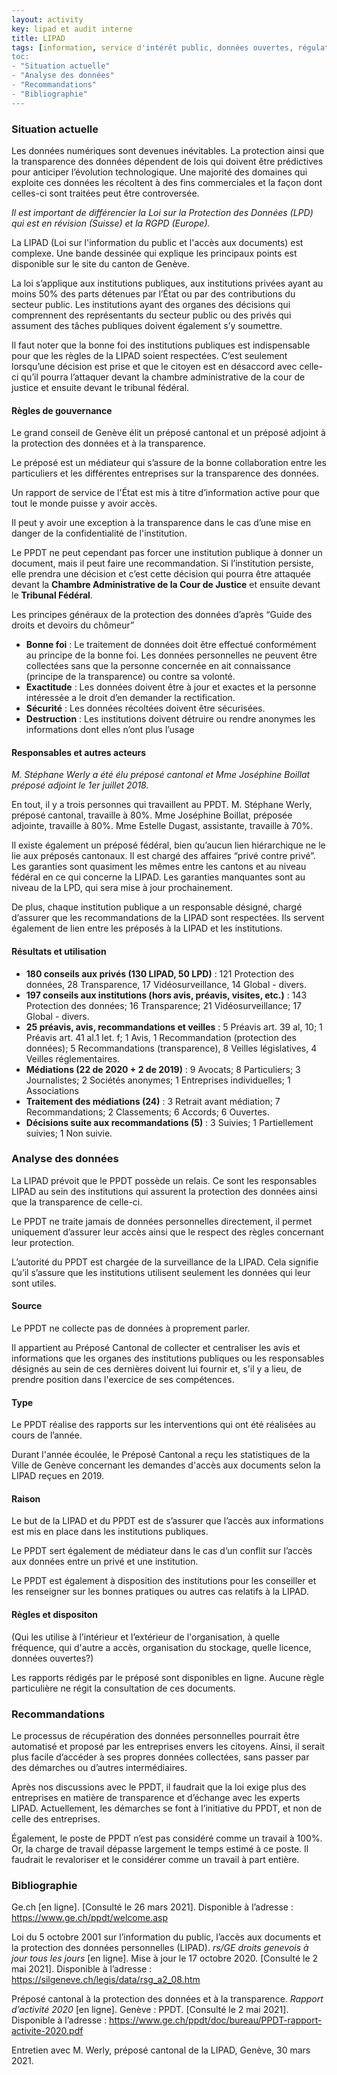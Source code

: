 ```yaml
---
layout: activity
key: lipad et audit interne
title: LIPAD
tags: [information, service d'intérêt public, données ouvertes, régulation, gouvernement ouverte, recommendations]
toc:
- "Situation actuelle"
- "Analyse des données"
- "Recommandations"
- "Bibliographie"
---
```


### Situation actuelle

Les données numériques sont devenues inévitables. La protection ainsi que la transparence des données dépendent de lois qui doivent être prédictives pour anticiper l’évolution technologique. Une majorité des domaines qui exploite ces données les récoltent à des fins commerciales et la façon dont celles-ci sont traitées peut être controversée.

*Il est important de différencier la Loi sur la Protection des Données (LPD) qui est en révision (Suisse) et la RGPD (Europe).*

La LIPAD (Loi sur l'information du public et l'accès aux documents) est complexe. Une bande dessinée qui explique les principaux points est disponible sur le site du canton de Genève.

La loi s’applique aux institutions publiques, aux institutions privées ayant au moins 50% des parts détenues par l’État ou par des contributions du secteur public. Les institutions ayant des organes des décisions qui comprennent des représentants du secteur public ou des privés qui assument des tâches publiques doivent également s’y soumettre.

Il faut noter que la bonne foi des institutions publiques est indispensable pour que les règles de la LIPAD soient respectées. C’est seulement lorsqu’une décision est prise et que le citoyen est en désaccord avec celle-ci qu’il pourra l’attaquer devant la chambre administrative de la cour de justice et ensuite devant le tribunal fédéral.  

#### Règles de gouvernance

Le grand conseil de Genève élit un préposé cantonal et un préposé adjoint à la protection des données et à la transparence.

Le préposé est un médiateur qui s’assure de la bonne collaboration entre les particuliers et les différentes entreprises sur la transparence des données.

Un rapport de service de l'État est mis à titre d’information active pour que tout le monde puisse y avoir accès.

Il peut y avoir une exception à la transparence dans le cas d’une mise en danger de la confidentialité de l'institution.

Le PPDT ne peut cependant pas forcer une institution publique à donner un document, mais il peut faire une recommandation. Si l’institution persiste, elle prendra une décision et c’est cette décision qui pourra être attaquée devant la **Chambre Administrative de la Cour de Justice** et ensuite devant le **Tribunal Fédéral**.

Les principes généraux de la protection des données d’après “Guide des droits et devoirs du chômeur”
 - **Bonne foi** : Le traitement de données doit être effectué conformément
   au principe de la bonne foi. Les données personnelles ne peuvent être
   collectées sans que la personne concernée en ait connaissance
   (principe de la transparence) ou contre sa volonté.
 - **Exactitude** : Les données doivent être à jour et exactes et la
   personne intéressée a le droit d’en demander la rectification.
 - **Sécurité** : Les données récoltées doivent être sécurisées.
 - **Destruction** : Les institutions doivent détruire ou rendre anonymes
   les informations dont elles n’ont plus l’usage  

#### Responsables et autres acteurs

*M. Stéphane Werly a été élu préposé cantonal et Mme Joséphine Boillat préposé adjoint le 1er juillet 2018.*

En tout, il y a trois personnes qui travaillent au PPDT. M. Stéphane Werly, préposé cantonal, travaille à 80%. Mme Joséphine Boillat, préposée adjointe, travaille à 80%. Mme Estelle Dugast, assistante, travaille à 70%.

Il existe également un préposé fédéral, bien qu’aucun lien hiérarchique ne le lie aux préposés cantonaux. Il est chargé des affaires “privé contre privé”.  
Les garanties sont quasiment les mêmes entre les cantons et au niveau fédéral en ce qui concerne la LIPAD. Les garanties manquantes sont au niveau de la LPD, qui sera mise à jour prochainement.

De plus, chaque institution publique a un responsable désigné, chargé d’assurer que les recommandations de la LIPAD sont respectées. Ils servent également de lien entre les préposés à la LIPAD et les institutions. 

#### Résultats et utilisation

 - **180 conseils aux privés (130 LIPAD, 50 LPD)** : 121 Protection des
   données, 28 Transparence, 17 Vidéosurveillance, 14 Global - divers.
 - **197 conseils aux institutions (hors avis, préavis, visites, etc.)** :
   143 Protection des données; 16 Transparence; 21 Vidéosurveillance; 17
   Global - divers.
 - **25 préavis, avis, recommandations et veilles** : 5 Préavis art. 39 al,
   10; 1 Préavis art. 41 al.1 let. f; 1 Avis, 1 Recommandation
   (protection des données); 5 Recommandations (transparence), 8 Veilles
   législatives, 4 Veilles réglementaires.
 - **Médiations (22 de 2020 + 2 de 2019)** : 9 Avocats; 8 Particuliers; 3
   Journalistes; 2 Sociétés anonymes; 1 Entreprises individuelles; 1
   Associations
 - **Traitement des médiations (24)** : 3 Retrait avant médiation; 7 Recommandations; 2 Classements; 6 Accords; 6 Ouvertes.
 - **Décisions suite aux recommandations (5)** : 3 Suivies; 1 Partiellement
   suivies; 1 Non suivie.

### Analyse des données

La LIPAD prévoit que le PPDT possède un relais. Ce sont les responsables LIPAD au sein des institutions qui assurent la protection des données ainsi que la transparence de celle-ci.

Le PPDT ne traite jamais de données personnelles directement, il permet uniquement d’assurer leur accès ainsi que le respect des règles concernant leur protection.

L’autorité du PPDT est chargée de la surveillance de la LIPAD. Cela signifie qu’il s’assure que les institutions utilisent seulement les données qui leur sont utiles.  

#### Source

Le PPDT ne collecte pas de données à proprement parler.

Il appartient au Préposé Cantonal de collecter et centraliser les avis et informations que les organes des institutions publiques ou les responsables désignés au sein de ces dernières doivent lui fournir et, s'il y a lieu, de prendre position dans l'exercice de ses compétences.  

#### Type

Le PPDT réalise des rapports sur les interventions qui ont été réalisées au cours de l’année.

Durant l'année écoulée, le Préposé Cantonal a reçu les statistiques de la Ville de Genève concernant les demandes d'accès aux documents selon la LIPAD reçues en 2019.

#### Raison

Le but de la LIPAD et du PPDT est de s’assurer que l’accès aux informations est mis en place dans les institutions publiques.

Le PPDT sert également de médiateur dans le cas d’un conflit sur l’accès aux données entre un privé et une institution.

Le PPDT est également à disposition des institutions pour les conseiller et les renseigner sur les bonnes pratiques ou autres cas relatifs à la LIPAD.  

#### Règles et dispositon

(Qui les utilise à l’intérieur et l’extérieur de l'organisation, à quelle fréquence, qui d'autre a accès, organisation du stockage, quelle licence, données ouvertes?)

Les rapports rédigés par le préposé sont disponibles en ligne. Aucune règle particulière ne régit la consultation de ces documents.

### Recommandations

Le processus de récupération des données personnelles pourrait être automatisé et proposé par les entreprises envers les citoyens. Ainsi, il serait plus facile d’accéder à ses propres données collectées, sans passer par des démarches ou d’autres intermédiaires.

Après nos discussions avec le PPDT, il faudrait que la loi exige plus des entreprises en matière de transparence et d’échange avec les experts LIPAD. Actuellement, les démarches se font à l’initiative du PPDT, et non de celle des entreprises.

Également, le poste de PPDT n’est pas considéré comme un travail à 100%. Or, la charge de travail dépasse largement le temps estimé à ce poste. Il faudrait le revaloriser et le considérer comme un travail à part entière.  

### Bibliographie

Ge.ch [en ligne]. [Consulté le 26 mars 2021]. Disponible à l’adresse : https://www.ge.ch/ppdt/welcome.asp  

Loi du 5 octobre 2001 sur l’information du public, l’accès aux documents et la protection des données personnelles (LIPAD). *rs/GE droits genevois à jour tous les jours* [en ligne]. Mise à jour le 17 octobre 2020. [Consulté le 2 mai 2021]. Disponible à l’adresse : https://silgeneve.ch/legis/data/rsg_a2_08.htm  

Préposé cantonal à la protection des données et à la transparence. *Rapport d’activité 2020* [en ligne]. Genève : PPDT. [Consulté le 2 mai 2021]. Disponible à l’adresse : https://www.ge.ch/ppdt/doc/bureau/PPDT-rapport-activite-2020.pdf  

Entretien avec M. Werly, préposé cantonal de la LIPAD, Genève, 30 mars 2021.
